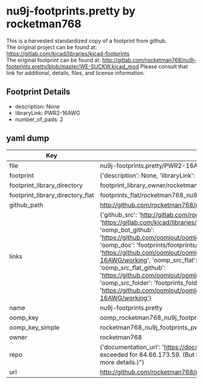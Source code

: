 # nu9j-footprints.pretty by rocketman768  
This is a harvested standardized copy of a footprint from github.  
The original project can be found at:  
https://gitlab.com/kicad/libraries/kicad-footprints  
The original footprint can be found at:
http://gitlab.com/rocketman768/nu9j-footprints.pretty/blob/master/WE-SUCKW.kicad_mod
Please consult that link for additional, details, files, and license information.  
## Footprint Details
* description: None  
* libraryLink: PWR2-16AWG  
* number_of_pads: 2  
## yaml dump  
| Key | Value |  
| --- | --- |  
| file | nu9j-footprints.pretty/PWR2-16AWG.kicad_mod |  
| footprint | {'description': None, 'libraryLink': 'PWR2-16AWG', 'number_of_pads': 2} |  
| footprint_library_directory | footprint_library_owner/rocketman768_nu9j-footprints.pretty |  
| footprint_library_directory_flat | footprints_flat/rocketman768_nu9j_footprints_pwr2_16awg/working |  
| github_path | http://github.com/rocketman768/nu9j-footprints.pretty/blob/master/PWR2-16AWG.kicad_mod |  
| links | {'github_src': 'http://gitlab.com/rocketman768/nu9j-footprints.pretty/blob/master/WE-SUCKW.kicad_mod', 'github_src_repo': 'https://gitlab.com/kicad/libraries/kicad-footprints', 'oomp_bot': 'footprints/rocketman768_nu9j_footprints_pwr2_16awg/working', 'oomp_bot_github': 'https://github.com/oomlout/oomlout_oomp_footprint_bot/tree/main/footprints/rocketman768_nu9j_footprints_pwr2_16awg/working', 'oomp_doc': 'footprints/footprints/rocketman768/nu9j-footprints/PWR2-16AWG/working/', 'oomp_doc_github': 'https://github.com/oomlout/oomlout_oomp_footprint_doc/tree/main/footprints/footprints/rocketman768/nu9j-footprints/PWR2-16AWG/working', 'oomp_src_flat': 'footprints_flat/footprints_flat/rocketman768_nu9j_footprints_pwr2_16awg/working', 'oomp_src_flat_github': 'https://github.com/oomlout/oomlout_oomp_footprint_src/tree/main/footprints_flat/rocketman768_nu9j_footprints_pwr2_16awg/working', 'oomp_src_folder': 'footprints_folder/footprints_folder/rocketman768/nu9j-footprints/PWR2-16AWG/working', 'oomp_src_folder_github': 'https://github.com/oomlout/oomlout_oomp_footprint_src/tree/main/footprints_folder/rocketman768/nu9j-footprints/PWR2-16AWG/working'} |  
| name | nu9j-footprints.pretty |  
| oomp_key | oomp_rocketman768_nu9j_footprints_pwr2_16awg |  
| oomp_key_simple | rocketman768_nu9j_footprints_pwr2_16awg |  
| owner | rocketman768 |  
| repo | {'documentation_url': 'https://docs.github.com/rest/overview/resources-in-the-rest-api#rate-limiting', 'message': "API rate limit exceeded for 84.66.173.59. (But here's the good news: Authenticated requests get a higher rate limit. Check out the documentation for more details.)"} |  
| url | http://github.com/rocketman768/nu9j-footprints.pretty |  

